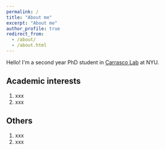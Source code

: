 ```yaml
---
permalink: /
title: "About me"
excerpt: "About me"
author_profile: true
redirect_from: 
  - /about/
  - /about.html
---
```


Hello! I'm a second year PhD student in [Carrasco Lab](https://wp.nyu.edu/carrascolab/) at NYU.

Academic interests
------
1. xxx
2. xxx

Others
------
1. xxx
2. xxx


